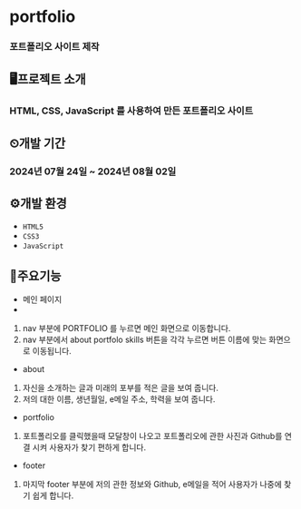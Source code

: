 # portfolio

### 포트폴리오 사이트 제작

## 🖥프로젝트 소개

### HTML, CSS, JavaScript 를 사용하여 만든 포트폴리오 사이트

## ⏲개발 기간

### 2024년 07월 24일 ~ 2024년 08월 02일

## ⚙개발 환경

- `HTML5`
- `CSS3`
- `JavaScript`

## 📌주요기능

- 메인 페이지
- 
1. nav 부분에 PORTFOLIO 를 누르면 메인 화면으로 이동합니다.
2. nav 부분에서 about portfolo skills 버튼을 각각 누르면 버튼 이름에 맞는 화면으로 이동됩니다.

- about
1. 자신을 소개하는 글과 미래의 포부를 적은 글을 보여 줍니다.
2. 저의 대한 이름, 생년월일, e메일 주소, 학력을 보여 줍니다.

 - portfolio
 1. 포트폴리오를 클릭했을때 모달창이 나오고 포트폴리오에 관한 사진과 Github를 연결 시켜 사용자가 찾기 편하게 합니다.

- footer
 1. 마지막 footer 부분에 저의 관한 정보와 Github, e메일을 적어 사용자가 나중에 찾기 쉽게 합니다.
